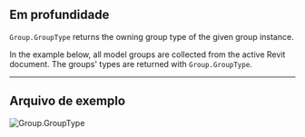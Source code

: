 ## Em profundidade
`Group.GroupType` returns the owning group type of the given group instance.

In the example below, all model groups are collected from the active Revit document. The groups' types are returned with `Group.GroupType`.

___
## Arquivo de exemplo

![Group.GroupType](./Revit.Elements.Group.GroupType_img.jpg)
